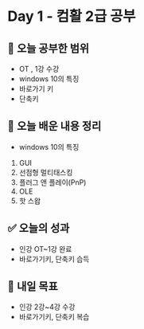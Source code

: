 # Day 1 - 컴활 2급 공부

## 📌 오늘 공부한 범위
- OT , 1강 수강
- windows 10의 특징
- 바로가기 키
- 단축키

## 📝 오늘 배운 내용 정리
- windows 10의 특징
1. GUI
2. 선점형 멀티태스킹
3. 플러그 앤 플레이(PnP)
4. OLE
5. 핫 스왑

## ✅ 오늘의 성과
- 인강 OT~1강 완료
- 바로가기키, 단축키 습득

## 🎯 내일 목표
- 인강 2강~4강 수강
- 바로가기키, 단축키 복습
